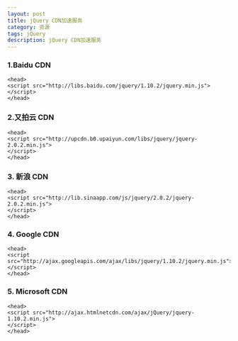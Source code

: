 ```yaml
---
layout: post
title: jQuery CDN加速服务
category: 资源
tags: jQuery
description: jQuery CDN加速服务
---
```


### 1.Baidu CDN  
	<head>
	<script src="http://libs.baidu.com/jquery/1.10.2/jquery.min.js">
	</script>
	</head>

### 2.又拍云 CDN
	<head>
	<script src="http://upcdn.b0.upaiyun.com/libs/jquery/jquery-2.0.2.min.js">
	</script>
	</head>

### 3. 新浪 CDN
	<head>
	<script src="http://lib.sinaapp.com/js/jquery/2.0.2/jquery-2.0.2.min.js">
	</script>
	</head>

### 4. Google CDN
	<head>
	<script src="http://ajax.googleapis.com/ajax/libs/jquery/1.10.2/jquery.min.js">
	</script>
	</head>

### 5. Microsoft CDN
	<head>
	<script src="http://ajax.htmlnetcdn.com/ajax/jQuery/jquery-1.10.2.min.js">
	</script>
	</head>